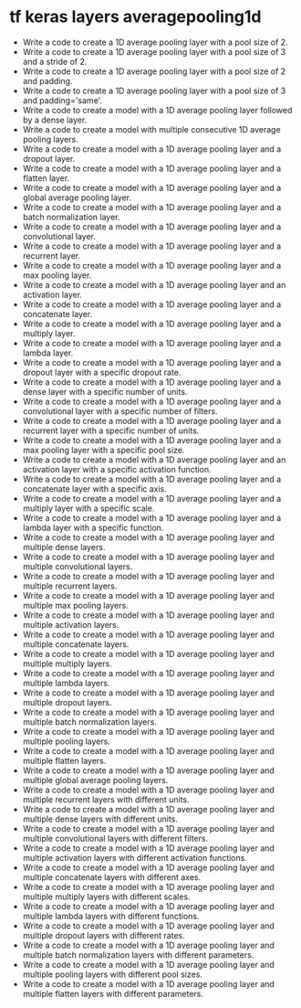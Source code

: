 # tf keras layers averagepooling1d

- Write a code to create a 1D average pooling layer with a pool size of 2.
- Write a code to create a 1D average pooling layer with a pool size of 3 and a stride of 2.
- Write a code to create a 1D average pooling layer with a pool size of 2 and padding.
- Write a code to create a 1D average pooling layer with a pool size of 3 and padding='same'.
- Write a code to create a model with a 1D average pooling layer followed by a dense layer.
- Write a code to create a model with multiple consecutive 1D average pooling layers.
- Write a code to create a model with a 1D average pooling layer and a dropout layer.
- Write a code to create a model with a 1D average pooling layer and a flatten layer.
- Write a code to create a model with a 1D average pooling layer and a global average pooling layer.
- Write a code to create a model with a 1D average pooling layer and a batch normalization layer.
- Write a code to create a model with a 1D average pooling layer and a convolutional layer.
- Write a code to create a model with a 1D average pooling layer and a recurrent layer.
- Write a code to create a model with a 1D average pooling layer and a max pooling layer.
- Write a code to create a model with a 1D average pooling layer and an activation layer.
- Write a code to create a model with a 1D average pooling layer and a concatenate layer.
- Write a code to create a model with a 1D average pooling layer and a multiply layer.
- Write a code to create a model with a 1D average pooling layer and a lambda layer.
- Write a code to create a model with a 1D average pooling layer and a dropout layer with a specific dropout rate.
- Write a code to create a model with a 1D average pooling layer and a dense layer with a specific number of units.
- Write a code to create a model with a 1D average pooling layer and a convolutional layer with a specific number of filters.
- Write a code to create a model with a 1D average pooling layer and a recurrent layer with a specific number of units.
- Write a code to create a model with a 1D average pooling layer and a max pooling layer with a specific pool size.
- Write a code to create a model with a 1D average pooling layer and an activation layer with a specific activation function.
- Write a code to create a model with a 1D average pooling layer and a concatenate layer with a specific axis.
- Write a code to create a model with a 1D average pooling layer and a multiply layer with a specific scale.
- Write a code to create a model with a 1D average pooling layer and a lambda layer with a specific function.
- Write a code to create a model with a 1D average pooling layer and multiple dense layers.
- Write a code to create a model with a 1D average pooling layer and multiple convolutional layers.
- Write a code to create a model with a 1D average pooling layer and multiple recurrent layers.
- Write a code to create a model with a 1D average pooling layer and multiple max pooling layers.
- Write a code to create a model with a 1D average pooling layer and multiple activation layers.
- Write a code to create a model with a 1D average pooling layer and multiple concatenate layers.
- Write a code to create a model with a 1D average pooling layer and multiple multiply layers.
- Write a code to create a model with a 1D average pooling layer and multiple lambda layers.
- Write a code to create a model with a 1D average pooling layer and multiple dropout layers.
- Write a code to create a model with a 1D average pooling layer and multiple batch normalization layers.
- Write a code to create a model with a 1D average pooling layer and multiple pooling layers.
- Write a code to create a model with a 1D average pooling layer and multiple flatten layers.
- Write a code to create a model with a 1D average pooling layer and multiple global average pooling layers.
- Write a code to create a model with a 1D average pooling layer and multiple recurrent layers with different units.
- Write a code to create a model with a 1D average pooling layer and multiple dense layers with different units.
- Write a code to create a model with a 1D average pooling layer and multiple convolutional layers with different filters.
- Write a code to create a model with a 1D average pooling layer and multiple activation layers with different activation functions.
- Write a code to create a model with a 1D average pooling layer and multiple concatenate layers with different axes.
- Write a code to create a model with a 1D average pooling layer and multiple multiply layers with different scales.
- Write a code to create a model with a 1D average pooling layer and multiple lambda layers with different functions.
- Write a code to create a model with a 1D average pooling layer and multiple dropout layers with different rates.
- Write a code to create a model with a 1D average pooling layer and multiple batch normalization layers with different parameters.
- Write a code to create a model with a 1D average pooling layer and multiple pooling layers with different pool sizes.
- Write a code to create a model with a 1D average pooling layer and multiple flatten layers with different parameters.